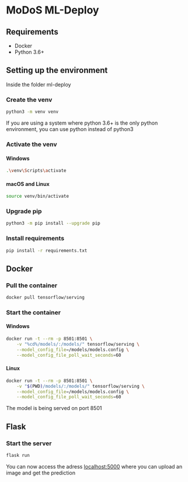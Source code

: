 # MoDoS ML-Deploy
## Requirements
* Docker
* Python 3.6+
## Setting up the environment
Inside the folder ml-deploy
### Create the venv
```bash
python3 -m venv venv
```
If you are using a system where python 3.6+ is the only python environment, you can use python instead of python3

### Activate the venv
#### Windows
```bash
.\venv\Scripts\activate
```
#### macOS and Linux
```bash
source venv/bin/activate
```
### Upgrade pip
```bash
python3 -m pip install --upgrade pip
```
### Install requirements
```bash
pip install -r requirements.txt
```
## Docker
### Pull the container
```bash
docker pull tensorflow/serving
```
### Start the container
#### Windows
```bash
docker run -t --rm -p 8501:8501 \
    -v "%cd%/models/:/models/" tensorflow/serving \
    --model_config_file=/models/models.config \
    --model_config_file_poll_wait_seconds=60
```
#### Linux
```bash
docker run -t --rm -p 8501:8501 \
    -v "$(PWD)/models/:/models/" tensorflow/serving \
    --model_config_file=/models/models.config \
    --model_config_file_poll_wait_seconds=60
```
The model is being served on port 8501
## Flask
### Start the server
```bash
flask run
```
You can now access the adress [localhost:5000](http://localhost:5000) where you can upload an image and get the prediction
